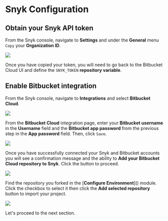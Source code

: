 # Snyk Configuration

## Obtain your Snyk API token

From the Snyk console, navigate to **Settings** and under the **General** menu `Copy` your **Organization ID**.

![](https://partner-workshop-assets.s3.us-east-2.amazonaws.com/snyk-api-token.png)

Once you have copied your token, you will need to go back to the Bitbucket Cloud UI and define the `SNYK_TOKEN` **repository variable**.

## Enable Bitbucket integration

From the Snyk console, navigate to **Integrations** and select **Bitbucket Cloud**.

![](https://partner-workshop-assets.s3.us-east-2.amazonaws.com/snyk-integrations-menu.png)

From the **Bitbucket Cloud** integration page, enter your **Bitbucket username** in the **Username** field and the **Bitbucket app password** from the previous step in the **App password** field. Then, click `Save`.

![](https://partner-workshop-assets.s3.us-east-2.amazonaws.com/snyk-bitbucket-integration-01.png)

Once you have successfully connected your Snyk and Bitbucket accounts you will see a confirmation message and the ability to **Add your Bitbucket Cloud repository to Snyk**. Click the button to proceed.

![](https://partner-workshop-assets.s3.us-east-2.amazonaws.com/snyk-bitbucket-integration-02.png)

Find the repository you forked in the \[**Configure Environment**]\() module. Click the checkbox to select it then click the **Add selected repository** button to import your project.

![](https://partner-workshop-assets.s3.us-east-2.amazonaws.com/snyk-bitbucket-add-repo.png)

Let's proceed to the next section.
